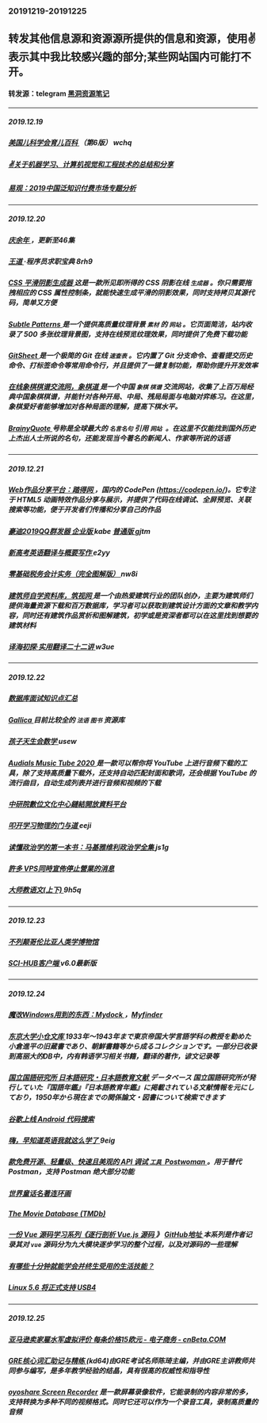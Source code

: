 ### 20191219-20191225
转发其他信息源和资源源所提供的信息和资源，使用✌表示其中我比较感兴趣的部分;某些网站国内可能打不开。
---
#### 转发源：telegram [黑洞资源笔记](https://t.me/tieliu)
---
##### 2019.12.19
##### [美国儿科学会育儿百科 ](https://pan.baidu.com/wap/init?surl=K2WThEzV40Id0zioZU-lUQ)（第6版）  wchq
##### [✌关于机器学习、计算机视觉和工程技术的总结和分享 ](https://github.com/Captain1986/CaptainBlackboard)
##### [易观：2019中国泛知识付费市场专题分析 ](https://pan.baidu.com/s/1OnsRufqSgVh2-HcEirdDXw)
---
##### 2019.12.20
##### [庆余年 ](https://www.dandanzan.com/dianshiju/51386.html)，更新至46集
##### [王道 ](https://pan.baidu.com/s/1tK06g3na0pQL_QjZt3El7A)·程序员求职宝典  8rh9 
##### [CSS 平滑阴影生成器 ](https://brumm.af/shadows)这是一款所见即所得的 CSS 阴影在线 `生成器` 。你只需要拖拽相应的 CSS 属性控制条，就能快速生成平滑的阴影效果，同时支持拷贝其源代码，简单又方便
##### [Subtle Patterns ](https://www.toptal.com/designers/subtlepatterns/) 是一个提供高质量纹理背景 `素材` 的 `网站` 。它页面简洁，站内收录了 500 多张纹理背景图，支持在线预览纹理效果，同时提供了免费下载功能
##### [GitSheet ](https://gitsheet.wtf/) 是一个极简的 Git 在线 `速查表` 。它内置了 Git 分支命令、查看提交历史命令、打标签命令等常用命令行，并且提供了一键复制功能，帮助你提升开发效率
##### [在线象棋棋谱交流网，象棋道 ](http://m.xqdao.com/)是一个中国 `象棋` `棋谱` 交流网站，收集了上百万局经典中国象棋棋谱，并能针对各种开局、中局、残局局面与电脑对弈练习。在这里，象棋爱好者能够增加对各种局面的理解，提高下棋水平。
##### [BrainyQuote ](https://www.brainyquote.com/) 号称是全球最大的 `名言名句` 引用 `网站 `。在这里不仅能找到国外历史上杰出人士所说的名句，还能发现当今著名的新闻人、作家等所说的话语
---
##### 2019.12.21
##### [Web作品分享平台：踏得网 ](https://www.techbrood.com/)，国内的 CodePen (https://codepen.io/)。它专注于 HTML5 动画特效作品分享与展示，并提供了代码在线调试、全屏预览、关联搜索等功能，便于开发者们传播和分享自己的作品
##### [豪迪2019QQ群发器 企业版 ](https://pan.baidu.com/s/1ZwSm8SZUbh7M5LXaAuorog)kabe [普通版 ](https://pan.baidu.com/s/1ct2lWhppfDmY8QprOhwhow)gjtm 
##### [新高考英语翻译与概要写作 ](https://pan.baidu.com/wap/init?surl=2RbSCdgfgWY92-xj5ZjzmA) e2yy
##### [零基础税务会计实务（完全图解版） ](https://pan.baidu.com/wap/init?surl=Tdp3wxzcfTx5yqm96BY99Q) nw8i
##### [建筑师自学资料库，筑视网 ](http://www.zshid.com/?c=posts&a=index&cid=17)是一个由热爱建筑行业的团队创办，主要为建筑师们提供海量资源下载和百万数据库，学习者可以获取到建筑设计方面的文章和教学内容，同时还有建筑作品赏析和图解建筑，初学或是资深者都可以在这里找到想要的建筑材料
##### [译海初探·实用翻译二十二讲 ](https://pan.baidu.com/wap/init?surl=8IncJRFRZBQmWTPdPCkElw) w3ue
---
##### 2019.12.22
##### [数据库面试知识点汇总 ](https://www.cnblogs.com/wenxiaofei/p/9853682.html)
##### [Gallica ](https://gallica.bnf.fr/accueil/?mode=desktop) 目前比较全的 `法语` `图书` 资源库
##### [孩子天生会数学 ](https://pan.baidu.com/wap/init?surl=sfYS2iaNn_WAWWkF60EqMA) usew 
##### [Audials Music Tube 2020 ](https://specials.pcwelt.de/adventskalender19/22_12_2019/MusicTube-2020-Setup.exe) 是一款可以帮你将 YouTube 上进行音频下载的工具，除了支持高质量下载外，还支持自动匹配封面和歌词，还会根据 YouTube 的流行曲目，自动生成列表并进行音频和视频的下载
##### [中研院數位文化中心鏈結開放資料平台 ](https://data.ascdc.tw/) 
##### [叩开学习物理的门与道 ](https://pan.baidu.com/wap/init?surl=m6gomGOvVy2_l7nwwQTY9Q)eeji
##### [读懂政治学的第一本书：马基雅维利政治学全集 ](https://pan.baidu.com/wap/init?surl=YRMlW3GSKw9g1uD1vyDDqA) js1g
##### [許多 VPS同時宣佈停止營業的消息 ](http://telegra.ph/%E8%A8%B1%E5%A4%9A-VPS-%E5%90%8C%E6%99%82%E5%AE%A3%E4%BD%88%E5%81%9C%E6%AD%A2%E7%87%9F%E6%A5%AD%E7%9A%84%E6%B6%88%E6%81%AF-12-22-2)
##### [大师教语文(上下) ](https://pan.baidu.com/wap/init?surl=O69y5cvQVfBx21eNaUxDNQ)9h5q
---
##### 2019.12.23
##### [不列颠哥伦比亚人类学博物馆 ](http://collection-online.moa.ubc.ca/home) 
##### [SCI-HUB客户端 ](https://www.lanzous.com/i85bi5c)v6.0最新版
---
##### 2019.12.24
##### [魔改Windows用到的东西：Mydock ](https://www.lanzous.com/i88dtyh)，[Myfinder ](https://www.lanzous.com/i88du9i)
##### [东京大学小仓文库 ](https://iiif.dl.itc.u-tokyo.ac.jp/repo/s/ogura/page/home)1933年～1943年まで東京帝国大学言語学科の教授を勤めた小倉進平の旧蔵書であり、朝鮮書籍等から成るコレクションです。一部分已收录到高丽大的DB中，内有韩语学习相关书籍，翻译的著作，谚文记录等
##### [国立国語研究所 日本語研究・日本語教育文献 ](https://bibdb.ninjal.ac.jp/bunken/ja/)データベース 国立国語研究所が発行していた『国語年鑑』『日本語教育年鑑』に掲載されている文献情報を元にしており，1950年から現在までの関係論文・図書について検索できます
##### [谷歌上线 Android 代码搜索 ](https://cs.android.com/)
##### [嗨，早知道英语我就这么学了 ](https://pan.baidu.com/wap/init?surl=5SFLMvsIZhuZEH2UsUkHzQ) 9eig
##### [款免费开源、轻量级、快速且美观的 API 调试 `工具 `Postwoman ](https://github.com/liyasthomas/postwoman)。用于替代 Postman，支持 Postman 绝大部分功能
##### [世界童话名著连环画 ](https://pan.baidu.com/s/1dVsmt-zEsfGNS8wtsoRoNA#/)
##### [The Movie Database (TMDb) ](https://www.themoviedb.org/)
##### [一份 Vue 源码学习系列《逐行剖析 Vue.js 源码 ](https://nlrx-wjc.github.io/Learn-Vue-Source-Code/)》 [GitHub地址 ](https://github.com/NLRX-WJC/Learn-Vue-Source-Code)本系列是作者记录其对 `vue` 源码分为九大模块逐步学习的整个过程，以及对源码的一些理解
##### [有哪些十分钟就能学会并终生受用的生活技能？ ](https://www.zhihu.com/answer/25747763)
##### [Linux 5.6 将正式支持 USB4 ](http://telegra.ph/Linux-56-%E5%B0%86%E6%AD%A3%E5%BC%8F%E6%94%AF%E6%8C%81-USB4-12-24-2)
---
##### 2019.12.25
##### [亚马逊卖家雇水军虚拟评价 每条价格15欧元 - 电子商务 - cnBeta.COM ](http://telegra.ph/%E4%BA%9A%E9%A9%AC%E9%80%8A%E5%8D%96%E5%AE%B6%E9%9B%87%E6%B0%B4%E5%86%9B%E8%99%9A%E6%8B%9F%E8%AF%84%E4%BB%B7-%E6%AF%8F%E6%9D%A1%E4%BB%B7%E6%A0%BC15%E6%AC%A7%E5%85%83---%E7%94%B5%E5%AD%90%E5%95%86%E5%8A%A1---cnBetaCOM-12-25)
##### [GRE核心词汇助记与精练 ](https://pan.baidu.com/wap/init?surl=YakDH6ZtZGnnjFD4iV78tA)(kd64)由GRE考试名师陈琦主编，并由GRE主讲教师共同参与编写，是多年教学经验的结晶，具有很高的权威性和指导性
##### [oyoshare Screen Recorder](https://www.giveawayoftheday.com/joyoshare-screen-recorder/) 是一款屏幕录像软件，它能录制的内容非常的多，支持转换为多种不同的视频格式。同时它还可以作为一个录音工具，录制高质量的音频
